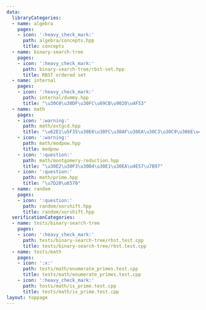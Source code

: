 ```yaml
---
data:
  libraryCategories:
  - name: algebra
    pages:
    - icon: ':heavy_check_mark:'
      path: algebra/concepts.hpp
      title: concepts
  - name: binary-search-tree
    pages:
    - icon: ':heavy_check_mark:'
      path: binary-search-tree/rbst-set.hpp
      title: RBST ordered set
  - name: internal
    pages:
    - icon: ':heavy_check_mark:'
      path: internal/dummy.hpp
      title: "\u30C0\u30DF\u30FC\u69CB\u9020\u4F53"
  - name: math
    pages:
    - icon: ':warning:'
      path: math/extgcd.hpp
      title: "\u62E1\u5F35\u30E6\u30FC\u30AF\u30EA\u30C3\u30C9\u306E\u4E92\u9664\u6CD5"
    - icon: ':warning:'
      path: math/modpow.hpp
      title: modpow
    - icon: ':question:'
      path: math/montgomery-reduction.hpp
      title: "\u30E2\u30F3\u30B4\u30E1\u30EA\u4E57\u7B97"
    - icon: ':question:'
      path: math/prime.hpp
      title: "\u7D20\u6570"
  - name: random
    pages:
    - icon: ':question:'
      path: random/xorshift.hpp
      title: random/xorshift.hpp
  verificationCategories:
  - name: tests/binary-search-tree
    pages:
    - icon: ':heavy_check_mark:'
      path: tests/binary-search-tree/rbst.test.cpp
      title: tests/binary-search-tree/rbst.test.cpp
  - name: tests/math
    pages:
    - icon: ':x:'
      path: tests/math/enumerate_primes.test.cpp
      title: tests/math/enumerate_primes.test.cpp
    - icon: ':heavy_check_mark:'
      path: tests/math/is_prime.test.cpp
      title: tests/math/is_prime.test.cpp
layout: toppage
---
```

